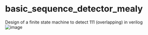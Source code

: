 # basic_sequence_detector_mealy
Design of a finite state machine to detect 111 (overlapping) in verilog
![image](https://user-images.githubusercontent.com/74100841/209223716-307c7702-521e-4208-918e-b0af9f5d8b0b.png)
